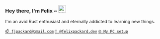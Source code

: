### Hey there, I'm Felix ~ <img src="https://user-images.githubusercontent.com/1303154/88677602-1635ba80-d120-11ea-84d8-d263ba5fc3c0.gif" width="24px" alt="hi">

I'm an avid Rust enthusiast and eternally addicted to learning new things.

[`📫 fjpackard@gmail.com`](mailto:fjpackard@gmail.com)
[`🦋 @felixpackard.dev`](https://bsky.app/profile/felixpackard.dev)
[`🤓 My PC setup`](https://rigr.gg/b/games-code)
